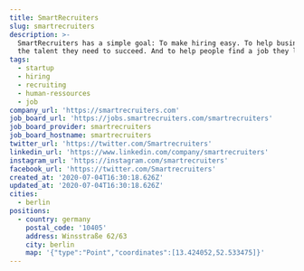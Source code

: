 ```yaml
---
title: SmartRecruiters
slug: smartrecruiters
description: >-
  SmartRecruiters has a simple goal: To make hiring easy. To help businesses get
  the talent they need to succeed. And to help people find a job they love.
tags:
  - startup
  - hiring
  - recruiting
  - human-ressources
  - job
company_url: 'https://smartrecruiters.com'
job_board_url: 'https://jobs.smartrecruiters.com/smartrecruiters'
job_board_provider: smartrecruiters
job_board_hostname: smartrecruiters
twitter_url: 'https://twitter.com/Smartrecruiters'
linkedin_url: 'https://www.linkedin.com/company/smartrecruiters'
instagram_url: 'https://instagram.com/smartrecruiters'
facebook_url: 'https://twitter.com/Smartrecruiters'
created_at: '2020-07-04T16:30:18.626Z'
updated_at: '2020-07-04T16:30:18.626Z'
cities:
  - berlin
positions:
  - country: germany
    postal_code: '10405'
    address: Winsstraße 62/63
    city: berlin
    map: '{"type":"Point","coordinates":[13.424052,52.533475]}'
---
```



